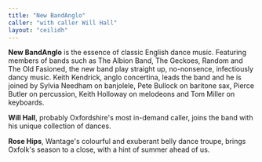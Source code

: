```yaml
---
title: "New BandAnglo"
caller: "with caller Will Hall"
layout: "ceilidh"
---
```


__New BandAnglo__ is the essence of classic English dance music.  Featuring members of bands such as The Albion Band, The Geckoes, Random and The Old Fasioned, the new band play straight up, no-nonsence, infectiously dancy music. Keith Kendrick, anglo concertina, leads the band and he is joined by Sylvia Needham on banjolele, Pete Bullock on baritone sax, Pierce Butler on percussion, Keith Holloway on melodeons and Tom Miller on keyboards.

__Will Hall__, probably Oxfordshire's most in-demand caller, joins the band with his unique collection of dances.  

__Rose Hips__, Wantage's colourful and exuberant belly dance troupe, brings Oxfolk's season to a close, with a hint of summer ahead of us.
